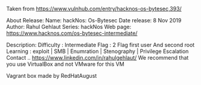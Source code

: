 Taken from https://www.vulnhub.com/entry/hacknos-os-bytesec,393/

About Release:
    Name: hackNos: Os-Bytesec
    Date release: 8 Nov 2019
    Author: Rahul Gehlaut
    Series: hackNos
    Web page: https://www.hacknos.com/os-bytesec-intermediate/

Description:
    Difficulty : Intermediate
    Flag : 2 Flag first user And second root
    Learning : exploit | SMB | Enumration | Stenography | Privilege Escalation
    Contact .. https://www.linkedin.com/in/rahulgehlaut/
    We recommend that you use VirtualBox and not VMware for this VM 

Vagrant box made by RedHatAugust

